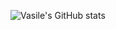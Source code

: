 ![Vasile's GitHub stats](https://github-readme-stats.vercel.app/api?username=vasilestefirta&show_icons=true&count_private=true&theme=radical)
